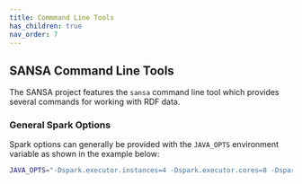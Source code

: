 ```yaml
---
title: Commmand Line Tools
has_children: true
nav_order: 7
---
```


## SANSA Command Line Tools

The SANSA project features the `sansa` command line tool which provides several commands for working with RDF data.

### General Spark Options

Spark options can generally be provided with the `JAVA_OPTS` environment variable as shown in the example below:

```bash
JAVA_OPTS="-Dspark.executor.instances=4 -Dspark.executor.cores=8 -Dspark.hadoop.mapreduce.input.fileinputformat.split.maxsize=16000000 -Dspark.master=local[32]" sansa tarql query.tarql data.csv
```



